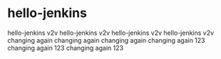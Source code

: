 # hello-jenkins
hello-jenkins v2v
hello-jenkins v2v
hello-jenkins v2v
hello-jenkins v2v
changing again 
changing again 
changing again 
changing again 123 
changing again 123 
changing again 123 
